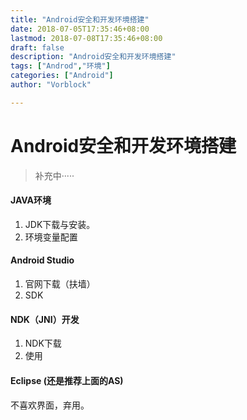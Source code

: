 ```yaml
---
title: "Android安全和开发环境搭建"
date: 2018-07-05T17:35:46+08:00
lastmod: 2018-07-08T17:35:46+08:00
draft: false
description: "Android安全和开发环境搭建"
tags: ["Androd","环境"]
categories: ["Android"]
author: "Vorblock"

---
```


# Android安全和开发环境搭建
> 补充中·····
#### JAVA环境

1. JDK下载与安装。
2. 环境变量配置

#### Android Studio

1. 官网下载（扶墙）
2. SDK

#### NDK（JNI）开发

1. NDK下载
2. 使用

#### Eclipse (还是推荐上面的AS)

不喜欢界面，弃用。

#### 